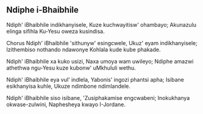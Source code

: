 ## Ndiphe i-Bhaibhile

Ndiph' iBhaibhile indikhanyisele, Kuze kuchwayitisw' ohambayo;
Akunazulu elinga sifihla Ku-Yesu oweza kusindisa.

Chorus
Ndiph' iBhaibhile 'sithunyw' esingcwele, Ukuz' eyam indikhanyisele;
Izithembiso nothando ndawonye Kohlala kude kube phakade.

Ndiph' iBhaibhile xa kuko usizi, Naxa umoya wam uwileyo;
Ndiphe amazwi athethwa ngu-Yesu kuze kubonw' uMkhululi wethu.

Ndiph' iBhaibhile eya vul' indlela, Yabonis' ingozi phantsi apha;
Isibane esikhanyisa kuhle, Ukuze ndimbone ndimlandele.

Ndiph' iBhaibhile siso isibane, 'Zusiphakamise engcwabeni;
Inokukhanya okwase-zulwini, Naphesheya kwayo I-Jordane.


